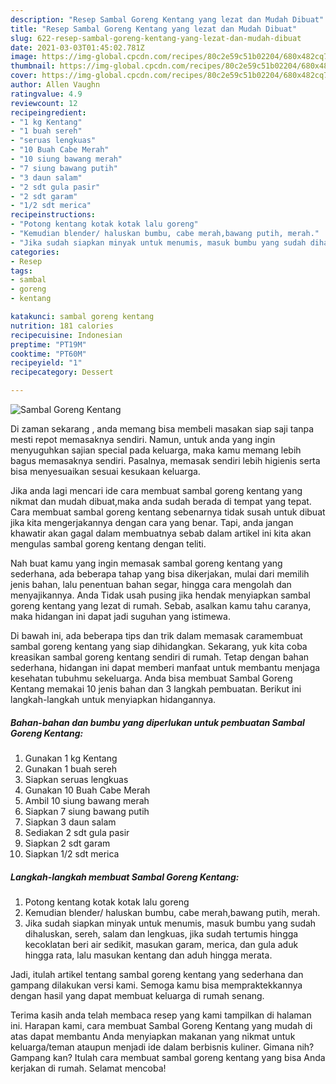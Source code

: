 ```yaml
---
description: "Resep Sambal Goreng Kentang yang lezat dan Mudah Dibuat"
title: "Resep Sambal Goreng Kentang yang lezat dan Mudah Dibuat"
slug: 622-resep-sambal-goreng-kentang-yang-lezat-dan-mudah-dibuat
date: 2021-03-03T01:45:02.781Z
image: https://img-global.cpcdn.com/recipes/80c2e59c51b02204/680x482cq70/sambal-goreng-kentang-foto-resep-utama.jpg
thumbnail: https://img-global.cpcdn.com/recipes/80c2e59c51b02204/680x482cq70/sambal-goreng-kentang-foto-resep-utama.jpg
cover: https://img-global.cpcdn.com/recipes/80c2e59c51b02204/680x482cq70/sambal-goreng-kentang-foto-resep-utama.jpg
author: Allen Vaughn
ratingvalue: 4.9
reviewcount: 12
recipeingredient:
- "1 kg Kentang"
- "1 buah sereh"
- "seruas lengkuas"
- "10 Buah Cabe Merah"
- "10 siung bawang merah"
- "7 siung bawang putih"
- "3 daun salam"
- "2 sdt gula pasir"
- "2 sdt garam"
- "1/2 sdt merica"
recipeinstructions:
- "Potong kentang kotak kotak lalu goreng"
- "Kemudian blender/ haluskan bumbu, cabe merah,bawang putih, merah."
- "Jika sudah siapkan minyak untuk menumis, masuk bumbu yang sudah dihaluskan, sereh, salam dan lengkuas, jika sudah tertumis hingga kecoklatan beri air sedikit, masukan garam, merica, dan gula aduk hingga rata, lalu masukan kentang dan aduh hingga merata."
categories:
- Resep
tags:
- sambal
- goreng
- kentang

katakunci: sambal goreng kentang 
nutrition: 181 calories
recipecuisine: Indonesian
preptime: "PT19M"
cooktime: "PT60M"
recipeyield: "1"
recipecategory: Dessert

---
```



![Sambal Goreng Kentang](https://img-global.cpcdn.com/recipes/80c2e59c51b02204/680x482cq70/sambal-goreng-kentang-foto-resep-utama.jpg)

Di zaman  sekarang , anda memang bisa membeli masakan siap saji tanpa mesti repot memasaknya sendiri. Namun, untuk anda yang ingin menyuguhkan sajian special pada keluarga, maka kamu memang lebih bagus memasaknya sendiri. Pasalnya, memasak sendiri lebih higienis serta bisa menyesuaikan sesuai kesukaan keluarga.

Jika anda lagi mencari ide cara membuat sambal goreng kentang yang nikmat dan mudah dibuat,maka anda sudah berada di tempat yang tepat. Cara membuat sambal goreng kentang  sebenarnya tidak susah untuk dibuat jika kita mengerjakannya dengan cara yang benar. Tapi, anda jangan khawatir akan gagal dalam membuatnya 
sebab dalam artikel ini kita akan mengulas sambal goreng kentang dengan teliti.  



Nah buat kamu yang ingin memasak sambal goreng kentang yang sederhana, ada beberapa tahap yang bisa dikerjakan, mulai dari memilih jenis bahan, lalu penentuan bahan segar, hingga cara mengolah dan menyajikannya. Anda Tidak usah pusing jika hendak menyiapkan sambal goreng kentang yang lezat di rumah. Sebab, asalkan kamu  tahu caranya, maka hidangan ini dapat jadi suguhan yang istimewa.

Di bawah ini, ada beberapa tips dan trik dalam memasak caramembuat sambal goreng kentang yang siap dihidangkan. Sekarang, yuk kita coba kreasikan sambal goreng kentang sendiri di rumah. Tetap dengan bahan sederhana, hidangan ini dapat memberi manfaat untuk membantu menjaga kesehatan tubuhmu sekeluarga. Anda bisa membuat Sambal Goreng Kentang memakai 10 jenis bahan dan 3 langkah pembuatan. Berikut ini langkah-langkah untuk menyiapkan hidangannya.

<!--inarticleads1-->

##### Bahan-bahan dan bumbu yang diperlukan untuk pembuatan Sambal Goreng Kentang:

1. Gunakan 1 kg Kentang
1. Gunakan 1 buah sereh
1. Siapkan seruas lengkuas
1. Gunakan 10 Buah Cabe Merah
1. Ambil 10 siung bawang merah
1. Siapkan 7 siung bawang putih
1. Siapkan 3 daun salam
1. Sediakan 2 sdt gula pasir
1. Siapkan 2 sdt garam
1. Siapkan 1/2 sdt merica




<!--inarticleads2-->

##### Langkah-langkah membuat Sambal Goreng Kentang:

1. Potong kentang kotak kotak lalu goreng
1. Kemudian blender/ haluskan bumbu, cabe merah,bawang putih, merah.
1. Jika sudah siapkan minyak untuk menumis, masuk bumbu yang sudah dihaluskan, sereh, salam dan lengkuas, jika sudah tertumis hingga kecoklatan beri air sedikit, masukan garam, merica, dan gula aduk hingga rata, lalu masukan kentang dan aduh hingga merata.




Jadi, itulah artikel tentang  sambal goreng kentang  yang sederhana dan gampang dilakukan versi kami. Semoga kamu bisa mempraktekkannya dengan hasil yang dapat membuat keluarga di rumah senang. 

Terima kasih anda telah membaca resep yang kami tampilkan di halaman ini. Harapan kami, cara membuat  Sambal Goreng Kentang yang mudah di atas dapat membantu Anda menyiapkan makanan yang nikmat untuk keluarga/teman ataupun menjadi ide dalam berbisnis kuliner. Gimana nih? Gampang kan? Itulah cara membuat sambal goreng kentang yang bisa Anda kerjakan di rumah. Selamat mencoba!

